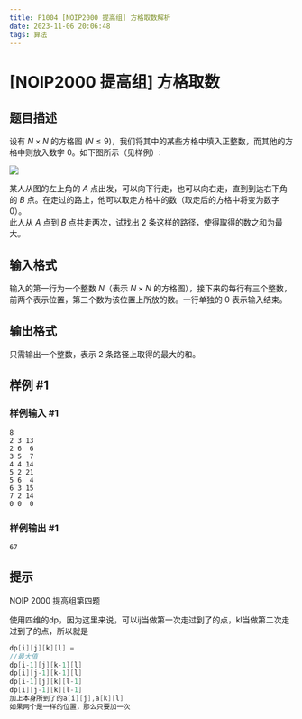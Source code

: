 ```yaml
---
title: P1004 [NOIP2000 提高组] 方格取数解析
date: 2023-11-06 20:06:48
tags: 算法
---
```


# [NOIP2000 提高组] 方格取数

## 题目描述

设有 $N \times N$ 的方格图 $(N \le 9)$，我们将其中的某些方格中填入正整数，而其他的方格中则放入数字 $0$。如下图所示（见样例）:

![](../images/zj4bo91w.png)

某人从图的左上角的 $A$ 点出发，可以向下行走，也可以向右走，直到到达右下角的 $B$ 点。在走过的路上，他可以取走方格中的数（取走后的方格中将变为数字 $0$）。  
此人从 $A$ 点到 $B$ 点共走两次，试找出 $2$ 条这样的路径，使得取得的数之和为最大。

## 输入格式

输入的第一行为一个整数 $N$（表示 $N \times N$ 的方格图），接下来的每行有三个整数，前两个表示位置，第三个数为该位置上所放的数。一行单独的 $0$ 表示输入结束。

## 输出格式

只需输出一个整数，表示 $2$ 条路径上取得的最大的和。

## 样例 #1

### 样例输入 #1

```
8
2 3 13
2 6  6
3 5  7
4 4 14
5 2 21
5 6  4
6 3 15
7 2 14
0 0  0
```

### 样例输出 #1

```
67
```

## 提示

NOIP 2000 提高组第四题

使用四维的dp，因为这里来说，可以ij当做第一次走过到了的点，kl当做第二次走过到了的点，所以就是

```c++
dp[i][j][k][l] = 
//最大值
dp[i-1][j][k-1][l]
dp[i][j-1][k-1][l]
dp[i-1][j][k][l-1]
dp[i][j-1][k][l-1]
加上本身所到了的a[i][j],a[k][l]
如果两个是一样的位置，那么只要加一次
```


